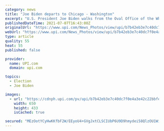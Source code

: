 ```yaml
---
category: news
title: "Joe Biden departs to Chicago - Washington"
excerpt: "U.S. President Joe Biden walks from the Oval Office of the White House in Washington before his departure to Chicago on Wednesday, July 7, 2021. Biden is to deliver remarks on his Build Back Better agenda at McHenry County College in Crystal Lake,"
publishedDateTime: 2021-07-07T16:43:00Z
originalUrl: "https://www.upi.com/News_Photos/view/upi/b7b42eb3e7c40dc7f0e4a3e42c22bbfe/Joe-Biden-departs-to-Chicago-Washington/"
webUrl: "https://www.upi.com/News_Photos/view/upi/b7b42eb3e7c40dc7f0e4a3e42c22bbfe/Joe-Biden-departs-to-Chicago-Washington/"
type: article
quality: 55
heat: 55
published: false

provider:
  name: UPI.com
  domain: upi.com

topics:
  - Election
  - Joe Biden

images:
  - url: "https://cdnph.upi.com/pv/upi/b7b42eb3e7c40dc7f0e4a3e42c22bbfe/BIDEN-SOUTH-LAWN.jpg"
    width: 650
    height: 433
    isCached: true

secured: "MEzOotYCyHwKKfbF2W/EEyoU4+GVgJxtCLSCIUbP6U9D9hmydei58QlzOU1Wimpwd8YHG0EFwPWV9C6sOzhppev8pi1M0ODGRiFG8eNmW/UADomPQpS6Udo6VBbZhjlBSkoEwgwP+42L4HNFhymXcd/QftS4B9wX9eA30F8v4JMrG4Q4yCXaI62Bdf1XR0CT7sdeD6aGVUaWfSze1jTLNX48XMqVYzMpASQsb1nsDOVk9NKBStrxEIhtDDJDho060UfaSSpna7CqJpDRMDf9Pg4UOJbW+FcYOTXa4dBhVepLhIkamkrL57y1zOIWtIWOh9MPJNfleyW9ZgiyYtogGe9h6GIe/wcXd0zvrbFp3SM=;sNU2F++sjbzwmWggx8sDLA=="
---
```


